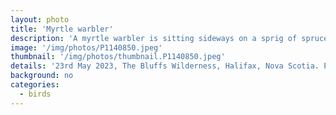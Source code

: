 ```yaml
---
layout: photo
title: 'Myrtle warbler'
description: 'A myrtle warbler is sitting sideways on a sprig of spruce, but his head is turned direct to camera'
image: '/img/photos/P1140850.jpeg'
thumbnail: '/img/photos/thumbnail.P1140850.jpeg'
details: '23rd May 2023, The Bluffs Wilderness, Halifax, Nova Scotia. Panasonic DMC-FZ70, 200mm, f5.7, 1/500s'
background: no
categories: 
  - birds
---
```

